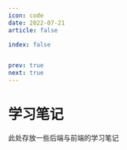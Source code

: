 ```yaml
---
icon: code
date: 2022-07-21
article: false

index: false


prev: true
next: true
---
```


# 学习笔记
此处存放一些后端与前端的学习笔记